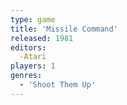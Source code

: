 ```yaml
---
type: game
title: 'Missile Command'
released: 1981
editors: 
  -Atari
players: 1
genres:
  - 'Shoot Them Up'
---
```


